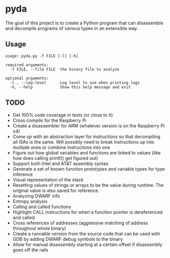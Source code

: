 # pyda

The goal of this project is to create a Python program that can disassemble and decompile programs of various types in an extensible way.

## Usage

```
usage: pyda.py -f FILE [-l] [-h]

required arguments:
  -f FILE, --file FILE  the binary file to analyze

optional arguments:
  -l , --log-level      Log level to use when printing logs
  -h, --help            Show this help message and exit
```

## TODO

* Get 100% code coverage in tests (or close to it)
* Cross compile for the Raspberry Pi
* Create a disassembler for ARM (whatever version is on the Raspberry Pi v4)
* Come up with an abstraction layer for instructions so that decompiling all ISAs is the same. Will possibly need to break instructions up into multiple ones or combine instructions into one
* Figure out how global variables and functions are linked to values (like how does calling printf() get figured out)
* Support both Intel and AT&T assembly syntax
* Generate a set of known function prototypes and variable types for type inference
* Visual representation of the stack
* Resetting values of strings or arrays to be the value during runtime. The original value is also saved for reference.
* Analyzing DWARF info
* Entropy analysis
* Calling and called functions
* Highlight CALL instructions for when a function pointer is dereferenced and called
* Cross references of addresses (aggressive matching of address throughout whole binary)
* Create a runnable version from the source code that can be used with GDB by adding DWARF debug symbols to the binary
* Allow for manual disassembly starting at a certain offset if disassembly goes off the rails
